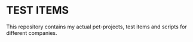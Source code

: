 # TEST ITEMS

This repository contains my actual pet-projects, test items and scripts for different companies.